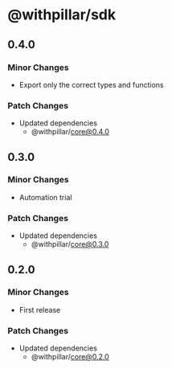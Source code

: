 # @withpillar/sdk

## 0.4.0

### Minor Changes

- Export only the correct types and functions

### Patch Changes

- Updated dependencies
  - @withpillar/core@0.4.0

## 0.3.0

### Minor Changes

- Automation trial

### Patch Changes

- Updated dependencies
  - @withpillar/core@0.3.0

## 0.2.0

### Minor Changes

- First release

### Patch Changes

- Updated dependencies
  - @withpillar/core@0.2.0
